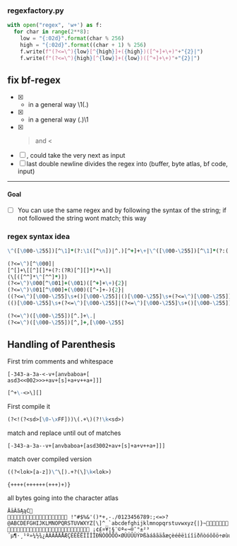 ### regexfactory.py
```py
with open("regex", 'w+') as f:
  for char in range(2**8):
    low = "{:02d}".format(char % 256)
    high = "{:02d}".format((char + 1) % 256)
    f.write(f"(?<=\^){low}[^{high}]+({high})([^+]+\+)"+"{2}|")
    f.write(f"(?<=\^){high}[^{low}]+({low})([^+]+\+)"+"{2}|")
```
## fix bf-regex
- [x] + in a general way \1(.)
- [x] - in a general way (.)\1
- [x] > and <
- [ ] , could take the very next as input 
- [ ] last double newline divides the regex into (buffer, byte atlas, bf code, input)
-----
#### Goal
- [ ] You can use the same regex and by following the syntax of the string;
if not followed the string wont match; this way



### regex syntax idea
```clojure
\^([\000-\255])[^\1]*(?:\1([^\n])|^.)[^+]+\+|\^([\000-\255])[^\1]*(?:(.)\1|(.)$)[^-]+\-

(?<=\^)[^\000]|
[^[]+\[[^][]*+(?:(?R)[^][]*)*+\]|
(\[([^^]*\^[^^]*)])
(?<=\^)\000[^\001]+(\001)([^+]+\+){2}|
(?<=\^)\001[^\000]+(\000)([^-]+-){2}|
((?<=\^)[\000-\255]\s+()[\000-\255]|()[\000-\255]\s+(?<=\^)[\000-\255])([^>]+>){2}|
(()[\000-\255]\s+(?<=\^)[\000-\255]|(?<=\^)[\000-\255]\s+()[\000-\255])([^<]+<){2}|

(?<=\^)([\000-\255])[^.]+\.|
(?<=\^)([\000-\255])[^,]+,[\000-\255]
```

## Handling of Parenthesis

First trim comments and whitespace

```brainfuck
[-343-a-3a-<-v+[anvbaboa+[
asd3<<002>>>+av+[s]+a+v++a+]]]
```

```clojure
[^+\-<>\][]
```


First compile it
```clojure
(?<!(?<sd>[\0-\xFF]))\(.+\)(?!\k<sd>)
```

match and replace until out of matches

```brainfuck
[-343-a-3a--v+[anvbaboa+[asd3002+av+[s]+a+v++a+]]]
```

match over compiled version


```clojure
((?<lok>[a-z])\^\[).+?(\]\k<lok>)
```

```brainfuck
{++++(++++++(+++)+)}
```

all bytes going into the character atlas
```
ĀāĂăĄąĆ	
 !"#$%&'()*+,-./0123456789:;<=>?@ABCDEFGHIJKLMNOPQRSTUVWXYZ[\]^_`abcdefghijklmnopqrstuvwxyz{|}~ ¡¢£¤¥¦§¨©ª«¬­®¯°±²³´µ¶·¸¹º»¼½¾¿ÀÁÂÃÄÅÆÇÈÉÊËÌÍÎÏÐÑÒÓÔÕÖ×ØÙÚÛÜÝÞßàáâãäåæçèéêëìíîïðñòóôõö÷øùúûüýþÿ
```

